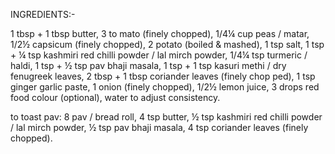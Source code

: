 INGREDIENTS:-

1 tbsp + 1 tbsp butter,
3 to mato (finely chopped),
1/4¼ cup peas / matar,
1/2½ capsicum (finely chopped),
2 potato (boiled & mashed),
1 tsp salt,
1 tsp + ¼ tsp kashmiri red chilli powder / lal mirch powder,
1/4¼ tsp turmeric / haldi,
1 tsp + ½ tsp pav bhaji masala,
1 tsp + 1 tsp kasuri methi / dry fenugreek leaves,
2 tbsp + 1 tbsp coriander leaves (finely chop ped),
1 tsp ginger garlic paste,
1 onion (finely chopped),
1/2½ lemon juice,
3 drops red food colour (optional),
water to adjust consistency.

to toast pav:
8 pav / bread roll,
4 tsp butter,
½ tsp kashmiri red chilli powder / lal mirch powder,
½ tsp pav bhaji masala,
4 tsp coriander leaves (finely chopped).
